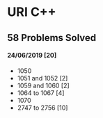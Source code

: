 # URI C++
## 58 Problems Solved

#### 24/06/2019 [20]
  - 1050
  - 1051 and 1052 [2]
  - 1059 and 1060 [2]
  - 1064 to 1067 [4]
  - 1070
  - 2747 to 2756 [10]